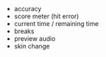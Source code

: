 - accuracy
- score meter (hit error)
- current time / remaining time
- breaks
- preview audio
- skin change
